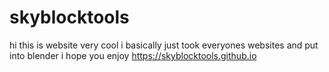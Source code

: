 # skyblocktools
hi this is website very cool i basically just took everyones websites and put into blender i hope you enjoy https://skyblocktools.github.io
